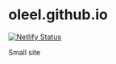 # oleel.github.io
[![Netlify Status](https://api.netlify.com/api/v1/badges/2d442f12-0433-421b-9991-73db583c3508/deploy-status)](https://app.netlify.com/sites/oleel/deploys)

Small site

